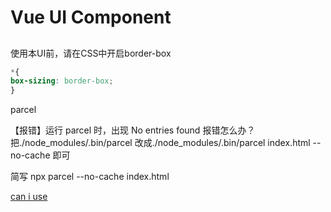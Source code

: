 # Vue UI Component 

## 

使用本UI前，请在CSS中开启border-box
```css
*{
box-sizing: border-box;
}
```

parcel

【报错】运行 parcel 时，出现 No entries found 报错怎么办？
把./node_modules/.bin/parcel
改成./node_modules/.bin/parcel index.html --no-cache 即可
 
简写 npx parcel --no-cache index.html

[can i use](www.caniuse.com)

